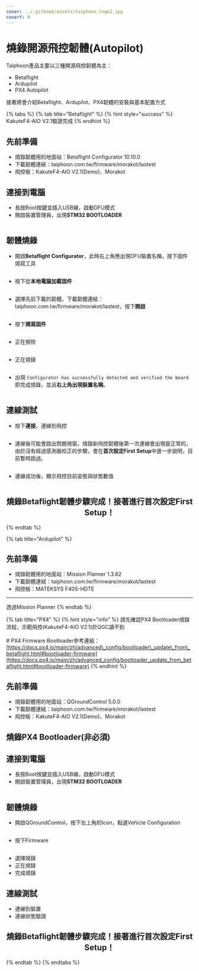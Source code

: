```yaml
---
cover: ../.gitbook/assets/taiphoon_logo2.jpg
coverY: 0
---
```


# 燒錄開源飛控韌體(Autopilot)

Taiphoon產品主要以三種開源飛控韌體為主：

* Betaflight
* Ardupilot
* PX4 Autopilot

接著將會介紹Betaflight、Ardupilot、PX4韌體的安裝與基本配置方式

{% tabs %}
{% tab title="Betaflight" %}
{% hint style="success" %}
KakuteF4-AIO V2.1驗證完成
{% endhint %}

## 先前準備

* 燒錄韌體用的地面站：Betaflight Configurator 10.10.0
* 下載韌體連結：taiphoon.com.tw/firmware/morakot/lastest
* 飛控板：KakuteF4-AIO V2.1(Demo)、Morakot

## 連接到電腦

* 長按Boot按鍵並插入USB線，啟動DFU模式
* 開啟裝置管理員，出現**STM32 BOOTLOADER**

<figure><img src="../.gitbook/assets/image (58).png" alt=""><figcaption></figcaption></figure>

## 韌體燒錄

* 開啟**Betaflight Configurator**，此時右上角應出現DFU裝置名稱，按下固件燒寫工具

<figure><img src="../.gitbook/assets/image (68).png" alt=""><figcaption></figcaption></figure>

* 按下從**本地電腦加載固件**

<figure><img src="../.gitbook/assets/image (69).png" alt=""><figcaption></figcaption></figure>

* 選擇先前下載的韌體。下載韌體連結：taiphoon.com.tw/firmware/morakot/lastest，按下**開啟**

<figure><img src="../.gitbook/assets/image (70).png" alt=""><figcaption></figcaption></figure>

* 按下**燒寫固件**

<figure><img src="../.gitbook/assets/image (71).png" alt=""><figcaption></figcaption></figure>

* 正在擦除

<figure><img src="../.gitbook/assets/image (61).png" alt=""><figcaption></figcaption></figure>

* 正在燒錄

<figure><img src="../.gitbook/assets/image (62).png" alt=""><figcaption></figcaption></figure>

* 出現 `Configurator has successfully detected and verified the board`即完成燒錄，並且**右上角出現裝置名稱**。

<figure><img src="../.gitbook/assets/image (64).png" alt=""><figcaption></figcaption></figure>

## 連線測試

* 按下**連接**，連線到飛控

<figure><img src="../.gitbook/assets/image (65).png" alt=""><figcaption></figcaption></figure>

* 連線後可能會跳出問題視窗，燒錄新飛控韌體後第一次連線會出現是正常的，由於沒有經過感測器校正的步驟，會在**首次設定First Setup**中進一步說明，目前暫時跳過。

<figure><img src="../.gitbook/assets/image (66).png" alt=""><figcaption></figcaption></figure>

* 連線成功後，顯示飛控目前姿態與狀態數值

<figure><img src="../.gitbook/assets/image (67).png" alt=""><figcaption></figcaption></figure>

<h2 align="center">燒錄Betaflight韌體步驟完成！接著進行<strong>首次設定First Setup！</strong></h2>
{% endtab %}

{% tab title="Ardupilot" %}


## 先前準備

* 燒錄韌體用的地面站：Mission Planner 1.3.82
* 下載韌體連結：taiphoon.com.tw/firmware/morakot/lastest
* 飛控板：MATEKSYS F405-HDTE

***

透過Mission Planner
{% endtab %}

{% tab title="PX4" %}
{% hint style="info" %}
請先確認PX4 Bootloader燒錄流程，示範飛控(KakuteF4-AIO V2.1)於QGC讀不到\
\
\# PX4 Firmware Bootloader參考連結：[https://docs.px4.io/main/zh/advanced\_config/bootloader\_update\_from\_betaflight.html#bootloader-firmware](https://docs.px4.io/main/zh/advanced_config/bootloader_update_from_betaflight.html#bootloader-firmware)
{% endhint %}

## 先前準備

* 燒錄韌體用的地面站：QGroundControl 5.0.0
* 下載韌體連結：taiphoon.com.tw/firmware/morakot/lastest
* 飛控板：KakuteF4-AIO V2.1(Demo)、Morakot



## 燒錄PX4 Bootloader(非必須)

## 連接到電腦

* 長按Boot按鍵並插入USB線，啟動DFU模式
* 開啟裝置管理員，出現**STM32 BOOTLOADER**

<figure><img src="../.gitbook/assets/image (58).png" alt=""><figcaption></figcaption></figure>

## 韌體燒錄

* 開啟QGroundControl，按下左上角的Icon，點選Vehicle Configuration

<figure><img src="../.gitbook/assets/image (59).png" alt=""><figcaption></figcaption></figure>

* 按下Firmware

<figure><img src="../.gitbook/assets/image (60).png" alt=""><figcaption></figcaption></figure>

* 選擇燒錄
* 正在燒錄
* 完成燒錄

## 連線測試

* 連線到裝置
* 連線狀態驗證



<h2 align="center">燒錄Betaflight韌體步驟完成！接著進行<strong>首次設定First Setup！</strong></h2>
{% endtab %}
{% endtabs %}



